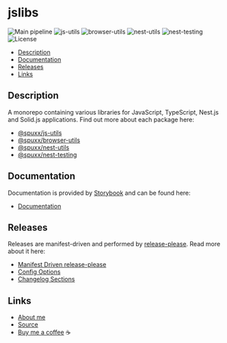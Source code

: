# jslibs

![Main pipeline](https://github.com/spuxx-dev/jslibs/actions/workflows/main.yml/badge.svg)
![js-utils](https://github.com/spuxx-dev/jslibs/actions/workflows/release_js_utils.yml/badge.svg)
![browser-utils](https://github.com/spuxx-dev/jslibs/actions/workflows/release_browser_utils.yml/badge.svg)
![nest-utils](https://github.com/spuxx-dev/jslibs/actions/workflows/release_nest_utils.yml/badge.svg)
![nest-testing](https://github.com/spuxx-dev/jslibs/actions/workflows/release_nest_testing.yml/badge.svg)
![License](https://img.shields.io/github/license/spuxx-dev/jslibs)

<!-- vscode-markdown-toc -->

- [Description](#Description)
- [Documentation](#Documentation)
- [Releases](#Releases)
- [Links](#Links)

<!-- vscode-markdown-toc-config
	numbering=false
	autoSave=true
	/vscode-markdown-toc-config -->
<!-- /vscode-markdown-toc -->

## <a name='Description'></a>Description

A monorepo containing various libraries for JavaScript, TypeScript, Nest.js and Solid.js applications. Find out more about each package here:

- [@spuxx/js-utils](https://github.com/spuxx-dev/jslibs/tree/main/packages/js-utils)
- [@spuxx/browser-utils](https://github.com/spuxx-dev/jslibs/tree/main/packages/browser-utils)
- [@spuxx/nest-utils](https://github.com/spuxx-dev/jslibs/tree/main/packages/nest-utils)
- [@spuxx/nest-testing](https://github.com/spuxx-dev/jslibs/tree/main/packages/nest-testing)

## <a name='Documentation'></a>Documentation

Documentation is provided by [Storybook](https://storybook.js.org/) and can be found here:

- [Documentation](https://spuxx-dev.github.io/jslibs)

## <a name='Releases'></a>Releases

Releases are manifest-driven and performed by [release-please](https://github.com/googleapis/release-please). Read more about it here:

- [Manifest Driven release-please](https://github.com/googleapis/release-please/blob/main/docs/manifest-releaser.md)
- [Config Options](https://github.com/googleapis/release-please/blob/ace2bd5dc778f83c33ad5dee6807db5d0afdba36/docs/manifest-releaser.md#configfile)
- [Changelog Sections](https://github.com/conventional-changelog/conventional-changelog/blob/8076d4666c2a3ea728b95bf1e4e78d4c7189b1dc/packages/conventional-changelog-conventionalcommits/writer-opts.js#L171)

## <a name='Links'></a>Links

- [About me](https://spuxx.dev/)
- [Source](https://github.com/spuxx-dev/jslibs)
- [Buy me a coffee](https://buymeacoffee.com/spuxx) ☕️
